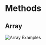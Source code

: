 # Methods 

## Array 

![Array Examples](https://res.cloudinary.com/dmo37c7zy/image/upload/v1672401585/array_f9jef7.png)